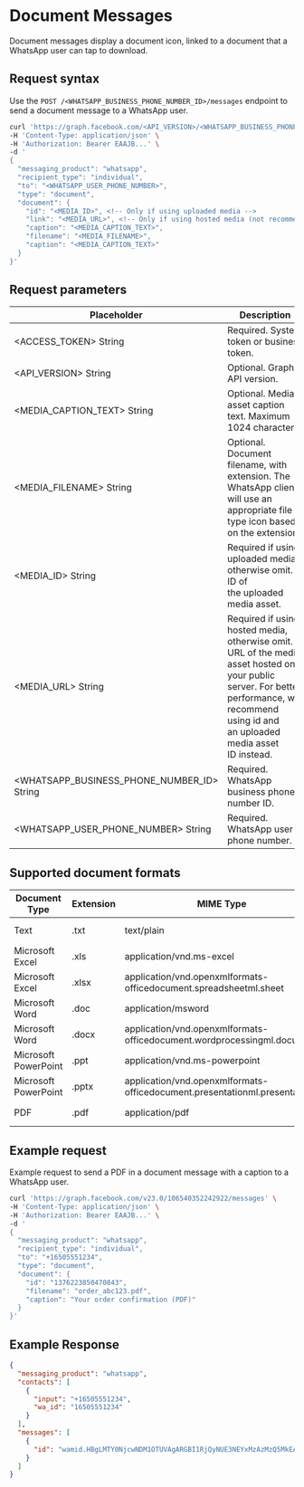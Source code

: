# Document Messages

Document messages display a document icon, linked to a document that a WhatsApp user can tap to download.

## Request syntax

Use the `POST /<WHATSAPP_BUSINESS_PHONE_NUMBER_ID>/messages` endpoint to send a document message to a WhatsApp user.


```bash
curl 'https://graph.facebook.com/<API_VERSION>/<WHATSAPP_BUSINESS_PHONE_NUMBER_ID>/messages' \
-H 'Content-Type: application/json' \
-H 'Authorization: Bearer EAAJB...' \
-d '
{
  "messaging_product": "whatsapp",
  "recipient_type": "individual",
  "to": "<WHATSAPP_USER_PHONE_NUMBER>",
  "type": "document",
  "document": {
    "id": "<MEDIA_ID>", <!-- Only if using uploaded media -->
    "link": "<MEDIA_URL>", <!-- Only if using hosted media (not recommended) -->
    "caption": "<MEDIA_CAPTION_TEXT>",
    "filename": "<MEDIA_FILENAME>",
    "caption": "<MEDIA_CAPTION_TEXT>"
  }
}'
```


## Request parameters

| **Placeholder**                                | **Description**                                                                                                                                                                               | **Example Value**                                                                                                                                                                                                                              |
|------------------------------------------------|-----------------------------------------------------------------------------------------------------------------------------------------------------------------------------------------------|------------------------------------------------------------------------------------------------------------------------------------------------------------------------------------------------------------------------------------------------|
| <ACCESS\_TOKEN> String                         | Required\. System token or business token\.                                                                                                                                                   | EAAAN6tcBzAUBOZC82CW7iR2LiaZBwUHS4Y7FDtQxRUPy1PHZClDGZBZCgWdrTisgMjpFKiZAi1FBBQNO2IqZBAzdZAA16lmUs0XgRcCf6z1LLxQCgLXDEpg80d41UZBt1FKJZCqJFcTYXJvSMeHLvOdZwFyZBrV9ZPHZASSqxDZBUZASyFdzjiy2A1sippEsF4DVV5W2IlkOSr2LrMLuYoNMYBy8xQczzOKDOMccqHEZD |
| <API\_VERSION> String                          | Optional\. Graph API version\.                                                                                                                                                                | v23\.0                                                                                                                                                                                                                                         |
| <MEDIA\_CAPTION\_TEXT> String                  | Optional\. Media asset caption text\. Maximum 1024 characters\.                                                                                                                               | Lucky Shrub Invoice                                                                                                                                                                                                                            |
| <MEDIA\_FILENAME> String                       | Optional\. Document filename, with extension\. The WhatsApp client will use an appropriate file type icon based on the extension\.                                                            | lucky\-shrub\-invoice\.pdf                                                                                                                                                                                                                     |
| <MEDIA\_ID> String                             | Required if using uploaded media, otherwise omit\. ID of the uploaded media asset\.                                                                                                           | 1013859600285441                                                                                                                                                                                                                               |
| <MEDIA\_URL> String                            | Required if using hosted media, otherwise omit\. URL of the media asset hosted on your public server\. For better performance, we recommend using id and an uploaded media asset ID instead\. | https://www\.luckyshrub\.com/invoices/FmOzfD9cKf/lucky\-shrub\-invoice\.pdf                                                                                                                                                                    |
| <WHATSAPP\_BUSINESS\_PHONE\_NUMBER\_ID> String | Required\. WhatsApp business phone number ID\.                                                                                                                                                | 106540352242922                                                                                                                                                                                                                                |
| <WHATSAPP\_USER\_PHONE\_NUMBER> String         | Required\. WhatsApp user phone number\.                                                                                                                                                       | \+16505551234                                                                                                                                                                                                                                  |
## Supported document formats

| **Document Type**    | **Extension** | **MIME Type**                                                                 | **Max Size** |
|----------------------|---------------|-------------------------------------------------------------------------------|--------------|
| Text                 | \.txt         | text/plain                                                                    | 100 MB       |
| Microsoft Excel      | \.xls         | application/vnd\.ms\-excel                                                    | 100 MB       |
| Microsoft Excel      | \.xlsx        | application/vnd\.openxmlformats\-officedocument\.spreadsheetml\.sheet         | 100 MB       |
| Microsoft Word       | \.doc         | application/msword                                                            | 100 MB       |
| Microsoft Word       | \.docx        | application/vnd\.openxmlformats\-officedocument\.wordprocessingml\.document   | 100 MB       |
| Microsoft PowerPoint | \.ppt         | application/vnd\.ms\-powerpoint                                               | 100 MB       |
| Microsoft PowerPoint | \.pptx        | application/vnd\.openxmlformats\-officedocument\.presentationml\.presentation | 100 MB       |
| PDF                  | \.pdf         | application/pdf                                                               | 100 MB       |




## Example request

Example request to send a PDF in a document message with a caption to a WhatsApp user.

```bash
curl 'https://graph.facebook.com/v23.0/106540352242922/messages' \
-H 'Content-Type: application/json' \
-H 'Authorization: Bearer EAAJB...' \
-d '
{
  "messaging_product": "whatsapp",
  "recipient_type": "individual",
  "to": "+16505551234",
  "type": "document",
  "document": {
    "id": "1376223850470843",
    "filename": "order_abc123.pdf",
    "caption": "Your order confirmation (PDF)"
  }
}'
```

## Example Response

```json
{
  "messaging_product": "whatsapp",
  "contacts": [
    {
      "input": "+16505551234",
      "wa_id": "16505551234"
    }
  ],
  "messages": [
    {
      "id": "wamid.HBgLMTY0NjcwNDM1OTUVAgARGBI1RjQyNUE3NEYxMzAzMzQ5MkEA"
    }
  ]
}
```
